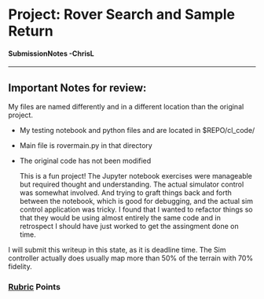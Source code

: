 # Project: Rover Search and Sample Return
#### SubmissionNotes -ChrisL 

[//]: # (Image References)

[image1]: ./misc/rover_image.jpg
[image2]: ./calibration_images/example_grid1.jpg
[image3]: ./calibration_images/example_rock1.jpg 

****  
## Important Notes for review:
  My files are named differently and in a different location than the original project.

* My testing notebook and python files and  are located in $REPO/cl_code/
* Main file is rovermain.py in that directory
* The original code has not been modified

  This is a fun project! The Jupyter notebook exercises were manageable but required thought and understanding.
The actual simulator control was somewhat involved. And trying to graft things back and forth between the notebook, which is good for debugging,
and the actual sim control application was tricky. I found that I wanted to refactor things so that they would be using almost entirely the same code and in retrospect I should have just worked to get the assingment done on time.

I will submit this writeup in this state, as it is deadline time. 
The Sim controller actually does usually map more than 50% of the terrain with 70% fidelity.

### [Rubric](https://review.udacity.com/#!/rubrics/916/view) Points

